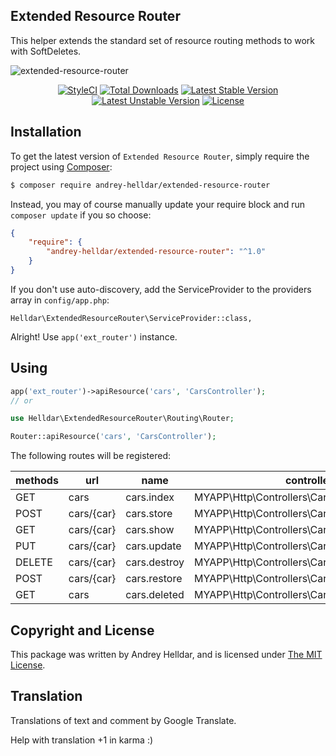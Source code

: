 ## Extended Resource Router

This helper extends the standard set of resource routing methods to work with SoftDeletes.

![extended-resource-router](https://user-images.githubusercontent.com/10347617/41983183-003ce8e0-7a36-11e8-9ef4-a3c587e6ec10.png)

<p align="center">
    <a href="https://styleci.io/repos/82566268"><img src="https://styleci.io/repos/82566268/shield" alt="StyleCI" /></a>
    <a href="https://packagist.org/packages/andrey-helldar/extended-resource-router"><img src="https://img.shields.io/packagist/dt/andrey-helldar/extended-resource-router.svg?style=flat-square" alt="Total Downloads" /></a>
    <a href="https://packagist.org/packages/andrey-helldar/extended-resource-router"><img src="https://poser.pugx.org/andrey-helldar/extended-resource-router/v/stable?format=flat-square" alt="Latest Stable Version" /></a>
    <a href="https://packagist.org/packages/andrey-helldar/extended-resource-router"><img src="https://poser.pugx.org/andrey-helldar/extended-resource-router/v/unstable?format=flat-square" alt="Latest Unstable Version" /></a>
    <a href="LICENSE"><img src="https://poser.pugx.org/andrey-helldar/extended-resource-router/license?format=flat-square" alt="License" /></a>
</p>


## Installation

To get the latest version of `Extended Resource Router`, simply require the project using [Composer](https://getcomposer.org/):

```bash
$ composer require andrey-helldar/extended-resource-router
```

Instead, you may of course manually update your require block and run `composer update` if you so choose:

```json
{
    "require": {
        "andrey-helldar/extended-resource-router": "^1.0"
    }
}
```

If you don't use auto-discovery, add the ServiceProvider to the providers array in `config/app.php`:

    Helldar\ExtendedResourceRouter\ServiceProvider::class,


Alright! Use `app('ext_router')` instance.


## Using

```php
app('ext_router')->apiResource('cars', 'CarsController');
// or

use Helldar\ExtendedResourceRouter\Routing\Router;

Router::apiResource('cars', 'CarsController');
```

The following routes will be registered:

| methods | url | name | controller |
| --- | --- | --- | --- |
| GET | cars | cars.index | MYAPP\Http\Controllers\CarsController@index |
| POST | cars/{car} | cars.store | MYAPP\Http\Controllers\CarsController@store |
| GET | cars/{car} | cars.show | MYAPP\Http\Controllers\CarsController@show |
| PUT | cars/{car} | cars.update | MYAPP\Http\Controllers\CarsController@update |
| DELETE | cars/{car} | cars.destroy | MYAPP\Http\Controllers\CarsController@destroy |
| POST | cars/{car} | cars.restore | MYAPP\Http\Controllers\CarsController@restore |
| GET | cars | cars.deleted | MYAPP\Http\Controllers\CarsController@deleted |


## Copyright and License

This package was written by Andrey Helldar, and is licensed under [The MIT License](LICENSE).


## Translation

Translations of text and comment by Google Translate.

Help with translation +1 in karma :)
